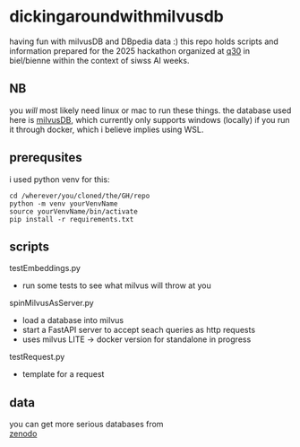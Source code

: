 # dickingaroundwithmilvusdb
having fun with milvusDB and DBpedia data :)
this repo holds scripts and information prepared for the 2025 hackathon organized at [q30](https://q30.space/en/) in biel/bienne within the context of siwss AI weeks.  

## NB  
you _will_ most likely need linux or mac to run these things. the database used here is [milvusDB](https://milvus.io/), which currently only supports windows (locally) if you run it through docker, which i believe implies using WSL.  

## prerequsites  
i used python venv for this:  
```
cd /wherever/you/cloned/the/GH/repo  
python -m venv yourVenvName  
source yourVenvName/bin/activate  
pip install -r requirements.txt  
```

## scripts  
testEmbeddings.py  
- run some tests to see what milvus will throw at you  

spinMilvusAsServer.py  
- load a database into milvus  
- start a FastAPI server to accept seach queries as http requests  
- uses milvus LITE -> docker version for standalone in progress  

testRequest.py  
- template for a request  

## data  
you can get more serious databases from  
[zenodo](https://doi.org/10.5281/zenodo.17266309)  

